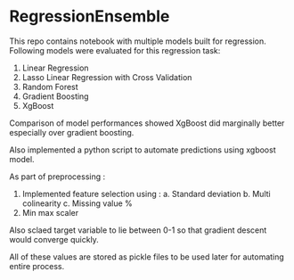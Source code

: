 # RegressionEnsemble
This repo contains notebook with multiple models built for regression.
Following models were evaluated for this regression task:
1. Linear Regression
2. Lasso Linear Regression with Cross Validation
3. Random Forest
4. Gradient Boosting
5. XgBoost 

Comparison of model performances showed XgBoost did marginally better especially over gradient boosting. 

Also implemented a python script to automate predictions using xgboost model. 

As part of preprocessing :
1. Implemented feature selection using :
	a. Standard deviation 
	b. Multi colinearity
	c. Missing value % 
2. Min max scaler 

Also sclaed target variable to lie between 0-1 so that gradient descent would converge quickly. 

All of these values are stored as pickle files to be used later for automating entire process. 


